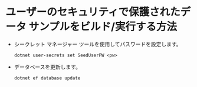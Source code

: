 # <a name="how-to-buildrun-secure-user-data-sample"></a>ユーザーのセキュリティで保護されたデータ サンプルをビルド/実行する方法

* シークレット マネージャー ツールを使用してパスワードを設定します。

  `dotnet user-secrets set SeedUserPW <pw>`

* データベースを更新します。

    `dotnet ef database update`
